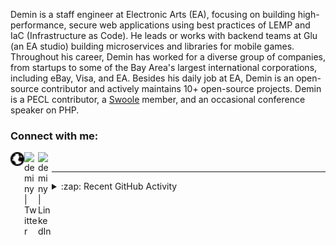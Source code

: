 Demin is a staff engineer at Electronic Arts (EA), focusing on building high-performance, secure web applications using best practices of LEMP and IaC (Infrastructure as Code). He leads or works with backend teams at Glu (an EA studio) building microservices and libraries for mobile games. Throughout his career, Demin has worked for a diverse group of companies, from startups to some of the Bay Area's largest international corporations, including eBay, Visa, and EA. Besides his daily job at EA, Demin is an open-source contributor and actively maintains 10+ open-source projects. Demin is a PECL contributor, a [Swoole](https://github.com/swoole) member, and an occasional conference speaker on PHP.

### Connect with me:

[<img align="left" alt="https://deminy.in" width="22px" src="https://raw.githubusercontent.com/iconic/open-iconic/master/svg/globe.svg" />][website]
[<img align="left" alt="deminy | Twitter" width="22px" src="https://cdn.jsdelivr.net/npm/simple-icons@v3/icons/twitter.svg" />][twitter]
[<img align="left" alt="deminy | LinkedIn" width="22px" src="https://cdn.jsdelivr.net/npm/simple-icons@v3/icons/linkedin.svg" />][linkedin]

<br />

[website]: https://deminy.in
[linkedin]: https://www.linkedin.com/in/deminy
[twitter]: https://twitter.com/deminy

---

<details>
  <summary>:zap: Recent GitHub Activity</summary>

<!--START_SECTION:activity-->
1. 🚀 Published release [5.1.2](https://github.com/swoole/ide-helper/releases/tag/5.1.2) in [swoole/ide-helper](https://github.com/swoole/ide-helper)
2. 🎉 Merged PR [#2](https://github.com/Crowdstar/exponential-backoff/pull/2) in [Crowdstar/exponential-backoff](https://github.com/Crowdstar/exponential-backoff)
3. 💪 Opened PR [#146](https://github.com/couchbase/couchbase-php-client/pull/146) in [couchbase/couchbase-php-client](https://github.com/couchbase/couchbase-php-client)
4. 💪 Opened PR [#525](https://github.com/brefphp/extra-php-extensions/pull/525) in [brefphp/extra-php-extensions](https://github.com/brefphp/extra-php-extensions)
5. 🔒 Closed issue [#156](https://github.com/swoole/library/issues/156) in [swoole/library](https://github.com/swoole/library)
<!--END_SECTION:activity-->

</details>
